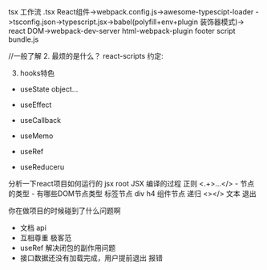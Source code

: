 tsx  工作流
.tsx React组件->webpack.config.js->awesome-typescipt-loader
->tsconfig.json->typescript.jsx->babel(polyfill+env+plugin 装饰器模式)->
react DOM->webpack-dev-server html-webpack-plugin footer script
bundle.js

//一般了解
2. 最烦的是什么？ react-scripts
  约定:

3. hooks特色
  - useState
      object...
      
  - useEffect
                              
  - useCallback
  - useMemo  
  - useRef
  - useReduceru

  分析一下react项目如何运行的
  jsx
  root
  JSX 编译的过程
  正则  <.+>...</>
    - 节点的类型
    - 有哪些DOM节点类型  标签节点  div h4
                        组件节点  递归
                        <></>
                        文本  退出
  
你在做项目的时候碰到了什么问题啊
   - 文档 api
   - 互相尊重 极客范
   - useRef 解决闭包的副作用问题
   - 接口数据还没有加载完成，用户提前退出 报错
    



